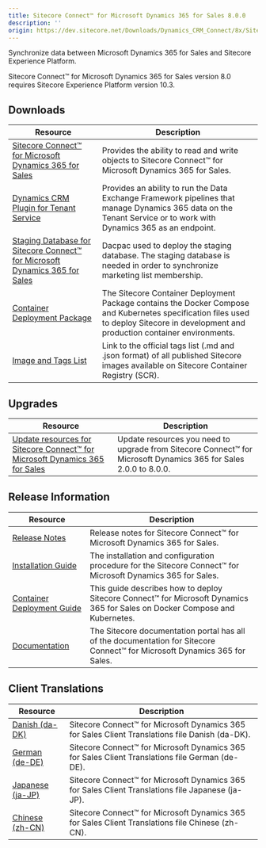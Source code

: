 ```yaml
---
title: Sitecore Connect™ for Microsoft Dynamics 365 for Sales 8.0.0
description: ''
origin: https://dev.sitecore.net/Downloads/Dynamics_CRM_Connect/8x/Sitecore_Connect_for_Microsoft_Dynamics_365_for_Sales_800
---
```


Synchronize data between Microsoft Dynamics 365 for Sales and Sitecore Experience Platform.

  <Alert variant='warning' mb={4}>
    <AlertIcon />
    Sitecore Connect™ for Microsoft Dynamics 365 for Sales version 8.0 requires Sitecore Experience Platform version 10.3.
  </Alert>
  

## Downloads

 | Resource | Description |
 | --- | --- |
 | [Sitecore Connect™ for Microsoft Dynamics 365 for Sales](https://scdp.blob.core.windows.net/downloads/Dynamics%20CRM%20Connect/8x/Sitecore%20Connect%20for%20Microsoft%20Dynamics%20365%20for%20Sales%20800/Secure/Sitecore%20Connect%20for%20Microsoft%20Dynamics%20365%20for%20Sales%208.0.1521%20rev.%2001521.zip) | Provides the ability to read and write objects to Sitecore Connect™ for Microsoft Dynamics 365 for Sales. |
 | [Dynamics CRM Plugin for Tenant Service](https://scdp.blob.core.windows.net/downloads/Dynamics%20CRM%20Connect/8x/Sitecore%20Connect%20for%20Microsoft%20Dynamics%20365%20for%20Sales%20800/Secure/Sitecore%20Connect%20for%20Microsoft%20Dynamics%20365%20for%20Sales%20Plugin%20for%20Tenant%20Service%208.0.1521%20rev.%2001521.scwdp.zip) | Provides an ability to run the Data Exchange Framework pipelines that manage Dynamics 365 data on the Tenant Service or to work with Dynamics 365 as an endpoint. |
 | [Staging Database for Sitecore Connect™ for Microsoft Dynamics 365 for Sales](https://scdp.blob.core.windows.net/downloads/Dynamics%20CRM%20Connect/8x/Sitecore%20Connect%20for%20Microsoft%20Dynamics%20365%20for%20Sales%20800/Secure/Sitecore.DataExchange.Staging.dacpac) | Dacpac used to deploy the staging database. The staging database is needed in order to synchronize marketing list membership. |
 | [Container Deployment Package](https://github.com/Sitecore/container-deployment/releases/tag/dcrm%2F8.0.1521.01521.209) | The Sitecore Container Deployment Package contains the Docker Compose and Kubernetes specification files used to deploy Sitecore in development and production container environments. |
 | [Image and Tags List](https://github.com/Sitecore/docker-images/tree/master/tags) | Link to the official tags list (.md and .json format) of all published Sitecore images available on Sitecore Container Registry (SCR). |

## Upgrades

 | Resource | Description |
 | --- | --- |
 | [Update resources for Sitecore Connect™ for Microsoft Dynamics 365 for Sales](/downloads/Resource_files_for_Modules/1x/Resource_files_for_Modules_100) | Update resources you need to upgrade from Sitecore Connect™ for Microsoft Dynamics 365 for Sales 2.0.0 to 8.0.0. |

## Release Information

 | Resource | Description |
 | --- | --- |
 | [Release Notes](/downloads/Dynamics_CRM_Connect/8x/Sitecore_Connect_for_Microsoft_Dynamics_365_for_Sales_800/Release_Notes) | Release notes for Sitecore Connect™ for Microsoft Dynamics 365 for Sales. |
 | [Installation Guide](https://doc.sitecore.com/xp/en/developers/dynamics-crm-connect/80/sitecore-connect-for-microsoft-dynamics-365-for-sales/install-sitecore-connect-for-microsoft-dynamics-for-sales-365-on-prem.html) | The installation and configuration procedure for the Sitecore Connect™ for Microsoft Dynamics 365 for Sales. |
 | [Container Deployment Guide](https://doc.sitecore.com/xp/en/developers/dynamics-crm-connect/80/sitecore-connect-for-microsoft-dynamics-365-for-sales/install-sitecore-connect-for-microsoft-dynamics-365-for-sales-on-containers.html) | This guide describes how to deploy Sitecore Connect™ for Microsoft Dynamics 365 for Sales on Docker Compose and Kubernetes. |
 | [Documentation](https://doc.sitecore.com/xp/en/developers/dynamics-crm-connect/80/sitecore-connect-for-microsoft-dynamics-365-for-sales/index-en.html) | The Sitecore documentation portal has all of the documentation for Sitecore Connect™ for Microsoft Dynamics 365 for Sales. |

## Client Translations

 | Resource | Description |
 | --- | --- |
 | [Danish (da-DK)](https://scdp.blob.core.windows.net/downloads/Dynamics%20CRM%20Connect/8x/Sitecore%20Connect%20for%20Microsoft%20Dynamics%20365%20for%20Sales%20800/Secure/Sitecore%20Connect%20for%20Microsoft%20Dynamics%20365%20for%20Sales%208.0.1521%20rev.%2001521%20(da-DK).zip) | Sitecore Connect™ for Microsoft Dynamics 365 for Sales Client Translations file Danish (da-DK). |
 | [German (de-DE)](https://scdp.blob.core.windows.net/downloads/Dynamics%20CRM%20Connect/8x/Sitecore%20Connect%20for%20Microsoft%20Dynamics%20365%20for%20Sales%20800/Secure/Sitecore%20Connect%20for%20Microsoft%20Dynamics%20365%20for%20Sales%208.0.1521%20rev.%2001521%20(de-DE).zip) | Sitecore Connect™ for Microsoft Dynamics 365 for Sales Client Translations file German (de-DE). |
 | [Japanese (ja-JP)](https://scdp.blob.core.windows.net/downloads/Dynamics%20CRM%20Connect/8x/Sitecore%20Connect%20for%20Microsoft%20Dynamics%20365%20for%20Sales%20800/Secure/Sitecore%20Connect%20for%20Microsoft%20Dynamics%20365%20for%20Sales%208.0.1521%20rev.%2001521%20(ja-JP).zip) | Sitecore Connect™ for Microsoft Dynamics 365 for Sales Client Translations file Japanese (ja-JP). |
 | [Chinese (zh-CN)](https://scdp.blob.core.windows.net/downloads/Dynamics%20CRM%20Connect/8x/Sitecore%20Connect%20for%20Microsoft%20Dynamics%20365%20for%20Sales%20800/Secure/Sitecore%20Connect%20for%20Microsoft%20Dynamics%20365%20for%20Sales%208.0.1521%20rev.%2001521%20(zh-CN).zip) | Sitecore Connect™ for Microsoft Dynamics 365 for Sales Client Translations file Chinese (zh-CN). |